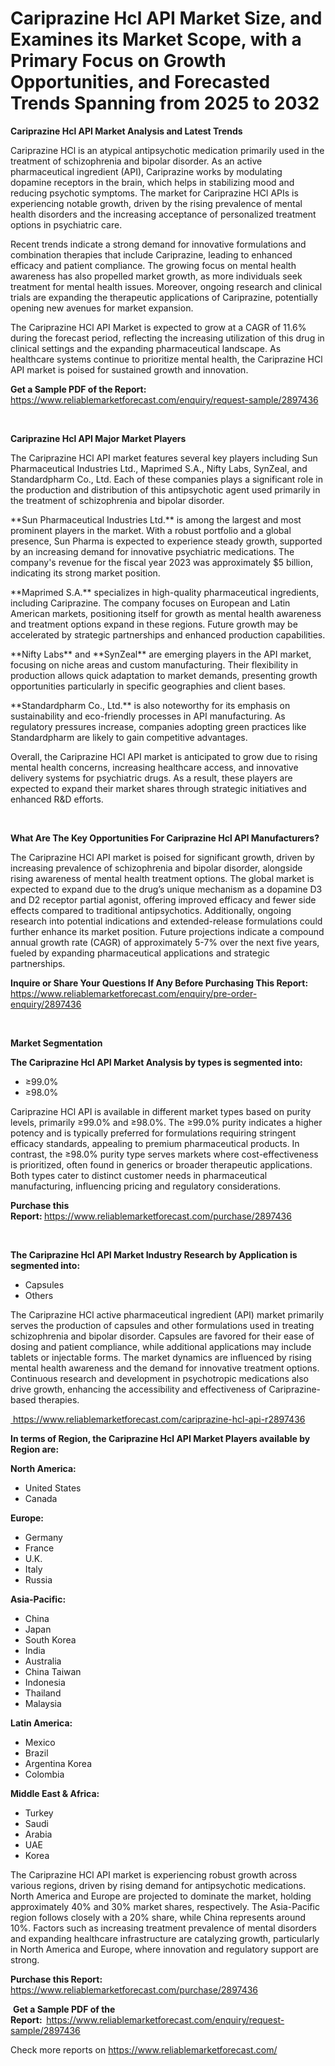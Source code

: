 <p><h1>Cariprazine Hcl API Market Size, and Examines its Market Scope, with a Primary Focus on Growth Opportunities, and Forecasted Trends Spanning from 2025 to 2032</h1></p><p><strong>Cariprazine Hcl API Market Analysis and Latest Trends</strong></p>
<p><p>Cariprazine HCl is an atypical antipsychotic medication primarily used in the treatment of schizophrenia and bipolar disorder. As an active pharmaceutical ingredient (API), Cariprazine works by modulating dopamine receptors in the brain, which helps in stabilizing mood and reducing psychotic symptoms. The market for Cariprazine HCl APIs is experiencing notable growth, driven by the rising prevalence of mental health disorders and the increasing acceptance of personalized treatment options in psychiatric care.</p><p>Recent trends indicate a strong demand for innovative formulations and combination therapies that include Cariprazine, leading to enhanced efficacy and patient compliance. The growing focus on mental health awareness has also propelled market growth, as more individuals seek treatment for mental health issues. Moreover, ongoing research and clinical trials are expanding the therapeutic applications of Cariprazine, potentially opening new avenues for market expansion.</p><p>The Cariprazine HCl API Market is expected to grow at a CAGR of 11.6% during the forecast period, reflecting the increasing utilization of this drug in clinical settings and the expanding pharmaceutical landscape. As healthcare systems continue to prioritize mental health, the Cariprazine HCl API market is poised for sustained growth and innovation.</p></p>
<p><strong>Get a Sample PDF of the Report:&nbsp;</strong> <a href="https://www.reliablemarketforecast.com/enquiry/request-sample/2897436?utm_campaign=2316&utm_medium=2&utm_source=Github&utm_content=ia&utm_term=15032025&utm_id=cariprazine-hcl-api">https://www.reliablemarketforecast.com/enquiry/request-sample/2897436</a></p>
<p>&nbsp;</p>
<p><strong>Cariprazine Hcl API Major Market Players</strong></p>
<p><p>The Cariprazine HCl API market features several key players including Sun Pharmaceutical Industries Ltd., Maprimed S.A., Nifty Labs, SynZeal, and Standardpharm Co., Ltd. Each of these companies plays a significant role in the production and distribution of this antipsychotic agent used primarily in the treatment of schizophrenia and bipolar disorder.</p><p>**Sun Pharmaceutical Industries Ltd.** is among the largest and most prominent players in the market. With a robust portfolio and a global presence, Sun Pharma is expected to experience steady growth, supported by an increasing demand for innovative psychiatric medications. The company's revenue for the fiscal year 2023 was approximately $5 billion, indicating its strong market position.</p><p>**Maprimed S.A.** specializes in high-quality pharmaceutical ingredients, including Cariprazine. The company focuses on European and Latin American markets, positioning itself for growth as mental health awareness and treatment options expand in these regions. Future growth may be accelerated by strategic partnerships and enhanced production capabilities.</p><p>**Nifty Labs** and **SynZeal** are emerging players in the API market, focusing on niche areas and custom manufacturing. Their flexibility in production allows quick adaptation to market demands, presenting growth opportunities particularly in specific geographies and client bases.</p><p>**Standardpharm Co., Ltd.** is also noteworthy for its emphasis on sustainability and eco-friendly processes in API manufacturing. As regulatory pressures increase, companies adopting green practices like Standardpharm are likely to gain competitive advantages.</p><p>Overall, the Cariprazine HCl API market is anticipated to grow due to rising mental health concerns, increasing healthcare access, and innovative delivery systems for psychiatric drugs. As a result, these players are expected to expand their market shares through strategic initiatives and enhanced R&D efforts.</p></p>
<p>&nbsp;</p>
<p><strong>What Are The Key Opportunities For Cariprazine Hcl API Manufacturers?</strong></p>
<p><p>The Cariprazine HCl API market is poised for significant growth, driven by increasing prevalence of schizophrenia and bipolar disorder, alongside rising awareness of mental health treatment options. The global market is expected to expand due to the drug’s unique mechanism as a dopamine D3 and D2 receptor partial agonist, offering improved efficacy and fewer side effects compared to traditional antipsychotics. Additionally, ongoing research into potential indications and extended-release formulations could further enhance its market position. Future projections indicate a compound annual growth rate (CAGR) of approximately 5-7% over the next five years, fueled by expanding pharmaceutical applications and strategic partnerships.</p></p>
<p><strong>Inquire or Share Your Questions If Any Before Purchasing This Report:</strong> <a href="https://www.reliablemarketforecast.com/enquiry/pre-order-enquiry/2897436?utm_campaign=2316&utm_medium=2&utm_source=Github&utm_content=ia&utm_term=15032025&utm_id=cariprazine-hcl-api">https://www.reliablemarketforecast.com/enquiry/pre-order-enquiry/2897436</a></p>
<p>&nbsp;</p>
<p><strong>Market Segmentation</strong></p>
<p><strong>The Cariprazine Hcl API Market Analysis by types is segmented into:</strong></p>
<p><ul><li>≥99.0%</li><li>≥98.0%</li></ul></p>
<p><p>Cariprazine HCl API is available in different market types based on purity levels, primarily ≥99.0% and ≥98.0%. The ≥99.0% purity indicates a higher potency and is typically preferred for formulations requiring stringent efficacy standards, appealing to premium pharmaceutical products. In contrast, the ≥98.0% purity type serves markets where cost-effectiveness is prioritized, often found in generics or broader therapeutic applications. Both types cater to distinct customer needs in pharmaceutical manufacturing, influencing pricing and regulatory considerations.</p></p>
<p><strong>Purchase this Report:&nbsp;</strong><a href="https://www.reliablemarketforecast.com/purchase/2897436?utm_campaign=2316&utm_medium=2&utm_source=Github&utm_content=ia&utm_term=15032025&utm_id=cariprazine-hcl-api">https://www.reliablemarketforecast.com/purchase/2897436</a></p>
<p>&nbsp;</p>
<p><strong>The Cariprazine Hcl API Market Industry Research by Application is segmented into:</strong></p>
<p><ul><li>Capsules</li><li>Others</li></ul></p>
<p><p>The Cariprazine HCl active pharmaceutical ingredient (API) market primarily serves the production of capsules and other formulations used in treating schizophrenia and bipolar disorder. Capsules are favored for their ease of dosing and patient compliance, while additional applications may include tablets or injectable forms. The market dynamics are influenced by rising mental health awareness and the demand for innovative treatment options. Continuous research and development in psychotropic medications also drive growth, enhancing the accessibility and effectiveness of Cariprazine-based therapies.</p></p>
<p><a href="https://www.reliablemarketforecast.com/cariprazine-hcl-api-r2897436?utm_campaign=2316&utm_medium=2&utm_source=Github&utm_content=ia&utm_term=15032025&utm_id=cariprazine-hcl-api">&nbsp;https://www.reliablemarketforecast.com/cariprazine-hcl-api-r2897436</a></p>
<p><strong>In terms of Region, the Cariprazine Hcl API Market Players available by Region are:</strong></p>
<p>
    <p> <strong> North America: </strong>
        <ul>
            <li>United States</li>
            <li>Canada</li>
        </ul>
        </p> 
    <p> <strong> Europe: </strong>
        <ul>
            <li>Germany</li>
            <li>France</li>
            <li>U.K.</li>
            <li>Italy</li>
            <li>Russia</li>
        </ul>
        </p> 
    <p> <strong> Asia-Pacific: </strong>
        <ul>
            <li>China</li>
            <li>Japan</li>
            <li>South Korea</li>
            <li>India</li>
            <li>Australia</li>
            <li>China Taiwan</li>
            <li>Indonesia</li>
            <li>Thailand</li>
            <li>Malaysia</li>
        </ul>
        </p> 
    <p> <strong> Latin America: </strong>
        <ul>
            <li>Mexico</li>
            <li>Brazil</li>
            <li>Argentina Korea</li>
            <li>Colombia</li>
        </ul>
        </p> 
    <p> <strong> Middle East & Africa: </strong>
        <ul>
            <li>Turkey</li>
            <li>Saudi</li>
            <li>Arabia</li>
            <li>UAE</li>
            <li>Korea</li>
        </ul>
    </p>
    </p>
<p><p>The Cariprazine HCl API market is experiencing robust growth across various regions, driven by rising demand for antipsychotic medications. North America and Europe are projected to dominate the market, holding approximately 40% and 30% market shares, respectively. The Asia-Pacific region follows closely with a 20% share, while China represents around 10%. Factors such as increasing treatment prevalence of mental disorders and expanding healthcare infrastructure are catalyzing growth, particularly in North America and Europe, where innovation and regulatory support are strong.</p></p>
<p><strong>Purchase this Report: </strong><a href="https://www.reliablemarketforecast.com/purchase/2897436?utm_campaign=2316&utm_medium=2&utm_source=Github&utm_content=ia&utm_term=15032025&utm_id=cariprazine-hcl-api">https://www.reliablemarketforecast.com/purchase/2897436</a></p>
<p>&nbsp;<strong>Get a Sample PDF of the Report:&nbsp;&nbsp;</strong><a href="https://www.reliablemarketforecast.com/enquiry/request-sample/2897436?utm_campaign=2316&utm_medium=2&utm_source=Github&utm_content=ia&utm_term=15032025&utm_id=cariprazine-hcl-api">https://www.reliablemarketforecast.com/enquiry/request-sample/2897436</a></p>
<p><strong></strong></p>
<p>Check more reports on <a href="https://www.reliablemarketforecast.com/?utm_campaign=2316&utm_medium=2&utm_source=Github&utm_content=ia&utm_term=15032025&utm_id=cariprazine-hcl-api">https://www.reliablemarketforecast.com/</a></p>